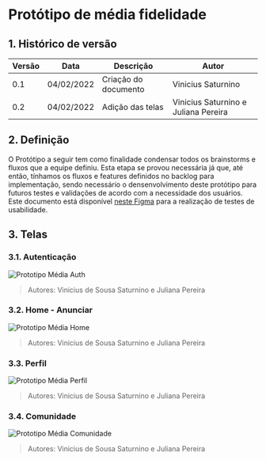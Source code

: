 # Protótipo de média fidelidade

## 1. Histórico de versão

<center>

| Versão | Data       | Descrição                                           | Autor        |
| ------ | ---------- | --------------------------------------------------- | ------------ |
| 0.1    | 04/02/2022 | Criação do documento | Vinicius Saturnino |
| 0.2    | 04/02/2022 | Adição das telas | Vinicius Saturnino e Juliana Pereira |

</center>

## 2. Definição

O Protótipo a seguir tem como finalidade condensar todos os brainstorms e fluxos que a equipe definiu. Esta etapa se provou necessária já que, até então, tínhamos os fluxos e features definidos no backlog para implementação, sendo necessário o densenvolvimento deste protótipo para futuros testes e validações de acordo com a necessidade dos usuários. Este documento está disponível <a href="https://www.figma.com/file/Zi6k0IADsf0WcBeChAePPn/Prot%C3%B3tipo-M%C3%A9dia-Fidelidade---Garimpei?node-id=0%3A1">neste Figma</a> para a realização de testes de usabilidade.

## 3. Telas


### 3.1. Autenticação


![Prototipo Média Auth](../../../assets/prototipo_media_fidelidade/print_login.jpeg)
> Autores: Vinicius de Sousa Saturnino e Juliana Pereira

### 3.2. Home - Anunciar


![Prototipo Média Home](../../../assets/prototipo_media_fidelidade/print_fluxo_inicial.jpeg)
> Autores: Vinicius de Sousa Saturnino e Juliana Pereira

### 3.3. Perfil


![Prototipo Média Perfil](../../../assets/prototipo_media_fidelidade/print_fluxo_perfil.jpeg)
> Autores: Vinicius de Sousa Saturnino e Juliana Pereira

### 3.4. Comunidade


![Prototipo Média Comunidade](../../../assets/prototipo_media_fidelidade/print_fluxo_comunidade.jpeg)
> Autores: Vinicius de Sousa Saturnino e Juliana Pereira
